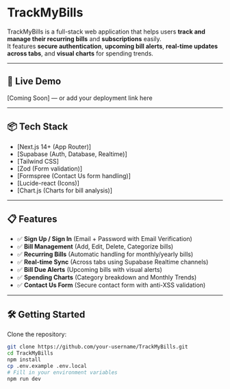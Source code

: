 # TrackMyBills

TrackMyBills is a full-stack web application that helps users **track and manage their recurring bills** and **subscriptions** easily.  
It features **secure authentication**, **upcoming bill alerts**, **real-time updates across tabs**, and **visual charts** for spending trends.

---

## 🚀 Live Demo

[Coming Soon] — or add your deployment link here

---

## 📦 Tech Stack

- [Next.js 14+ (App Router)]
- [Supabase (Auth, Database, Realtime)]
- [Tailwind CSS]
- [Zod (Form validation)]
- [Formspree (Contact Us form handling)]
- [Lucide-react (Icons)]
- [Chart.js (Charts for bill analysis)]

---

## 📋 Features

- ✅ **Sign Up / Sign In** (Email + Password with Email Verification)
- ✅ **Bill Management** (Add, Edit, Delete, Categorize bills)
- ✅ **Recurring Bills** (Automatic handling for monthly/yearly bills)
- ✅ **Real-time Sync** (Across tabs using Supabase Realtime channels)
- ✅ **Bill Due Alerts** (Upcoming bills with visual alerts)
- ✅ **Spending Charts** (Category breakdown and Monthly Trends)
- ✅ **Contact Us Form** (Secure contact form with anti-XSS validation)

---

## 🛠️ Getting Started

Clone the repository:

```bash
git clone https://github.com/your-username/TrackMyBills.git
cd TrackMyBills
npm install
cp .env.example .env.local
# Fill in your environment variables
npm run dev
